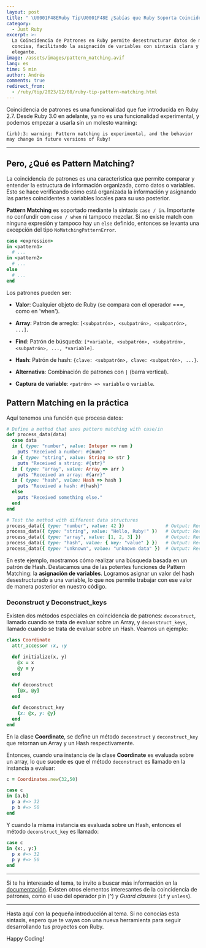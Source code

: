 ```yaml
---
layout: post
title: " \U0001F48ERuby Tip\U0001F48E ¿Sabías que Ruby Soporta Coincidencia de Patrones?"
category:
  - Just Ruby
excerpt: >-
  La Coincidencia de Patrones en Ruby permite desestructurar datos de manera
  concisa, facilitando la asignación de variables con sintaxis clara y de forma
  elegante.
image: /assets/images/pattern_matching.avif
lang: es
time: 5 min
author: Andrés
comments: true
redirect_from:
  - /ruby/tip/2023/12/08/ruby-tip-pattern-matching.html
---
```

Coincidencia de patrones es una funcionalidad que fue introducida en Ruby 2.7. Desde Ruby 3.0 en adelante, ya no es una funcionalidad experimental, y podemos empezar a usarla sin un molesto warning:

```
(irb):3: warning: Pattern matching is experimental, and the behavior may change in future versions of Ruby!
```

---

## Pero, ¿Qué es Pattern Matching?

La coincidencia de patrones es una característica que permite comparar y entender la estructura de información organizada, como datos o variables. Esto se hace verificando cómo está organizada la información y asignando las partes coincidentes a variables locales para su uso posterior.

**Pattern Matching** es soportado mediante la sintaxis `case / in`. Importante no confundir con `case / when` ni tampoco mezclar. Si no existe match con ninguna expresión y tampoco hay un `else` definido, entonces se levanta una excepción del tipo `NoMatchingPatternError`.

```ruby
case <expression>
in <pattern1>
  # ...
in <pattern2>
  # ...
else
  # ...
end
```

Los patrones pueden ser:

- **Valor**: Cualquier objeto de Ruby (se compara con el operador ===, como en 'when').

- **Array**: Patrón de arreglo: `[<subpatrón>, <subpatrón>, <subpatrón>, ...]`.

- **Find**: Patrón de búsqueda: `[*variable, <subpatrón>, <subpatrón>, <subpatrón>, ..., *variable]`.

- **Hash**: Patrón de hash: `{clave: <subpatrón>, clave: <subpatrón>, ...}`.

- **Alternativa**: Combinación de patrones con `|` (barra vertical).

- **Captura de variable**: `<patrón> => variable` o `variable`.

## Pattern Matching en la práctica

Aquí tenemos una función que procesa datos:

```ruby
# Define a method that uses pattern matching with case/in
def process_data(data)
  case data
  in { type: "number", value: Integer => num }
    puts "Received a number: #{num}"
  in { type: "string", value: String => str }
    puts "Received a string: #{str}"
  in { type: "array", value: Array => arr }
    puts "Received an array: #{arr}"
  in { type: "hash", value: Hash => hash }
    puts "Received a hash: #{hash}"
  else
    puts "Received something else."
  end
end

# Test the method with different data structures
process_data({ type: "number", value: 42 })               # Output: Received a number: 42
process_data({ type: "string", value: "Hello, Ruby!" })   # Output: Received a string: Hello, Ruby!
process_data({ type: "array", value: [1, 2, 3] })         # Output: Received an array: [1, 2, 3]
process_data({ type: "hash", value: { key: "value" } })   # Output: Received a hash: {:key=>"value"}
process_data({ type: "unknown", value: "unknown data" })  # Output: Received something else.
```

En este ejemplo, mostramos cómo realizar una búsqueda basada en un patrón de Hash. Destacamos una de las potentes funciones de Pattern Matching: la **asignación de variables**. Logramos asignar un valor del hash desestructurado a una variable, lo que nos permite trabajar con ese valor de manera posterior en nuestro código.

### Deconstruct y Deconstruct_keys

Existen dos métodos especiales en coincidencia de patrones: `deconstruct`, llamado cuando se trata de evaluar sobre un Array, y `deconstruct_keys`, llamado cuando se trata de evaluar sobre un Hash. Veamos un ejemplo:

```ruby
class Coordinate
  attr_accessor :x, :y

  def initialize(x, y)
    @x = x
    @y = y
  end

  def deconstruct
    [@x, @y]
  end

  def deconstruct_key
    {x: @x, y: @y}
  end
end
```

En la clase **Coordinate**, se define un método `deconstruct` y `deconstruct_key` que retornan un Array y un Hash respectivamente.

Entonces, cuando una instancia de la clase **Coordinate** es evaluada sobre un array, lo que sucede es que el método `deconstruct` es llamado en la instancia a evaluar:

```ruby
c = Coordinates.new(32,50)

case c
in [a,b]
  p a #=> 32
  p b #=> 50
end
```

Y cuando la misma instancia es evaluada sobre un Hash, entonces el método `deconstruct_key` es llamado:

```ruby
case c
in {x:, y:}
  p x #=> 32
  p y #=> 50
end
```

---

Si te ha interesado el tema, te invito a buscar más información en la [documentación](https://docs.ruby-lang.org/en/master/syntax/pattern_matching_rdoc.html). Existen otros elementos interesantes de la coincidencia de patrones, como el uso del operador pin (^) y _Guard clauses_ (`if` y `unless`).

---

Hasta aquí con la pequeña introducción al tema. Si no conocías esta sintaxis, espero que te vayas con una nueva herramienta para seguir desarrollando tus proyectos con Ruby.

Happy Coding!

